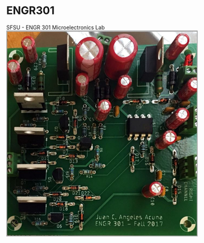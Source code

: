 # ENGR301
SFSU - ENGR 301 Microelectronics Lab
  !["Spirit Machine Wire Diagram"](https://github.com/jcangeles/ENGR301/blob/master/final%20board.JPG?raw=true)
